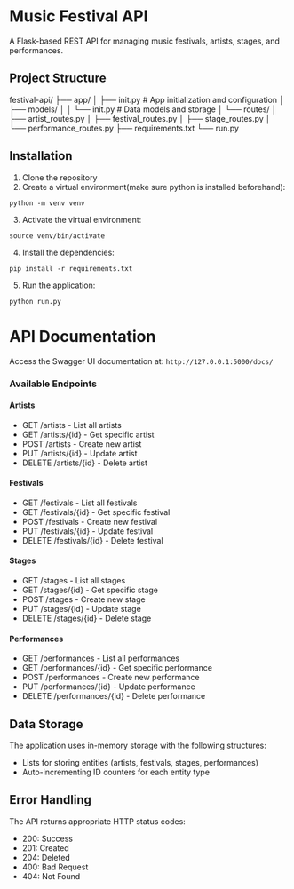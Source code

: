 # Music Festival API
A Flask-based REST API for managing music festivals, artists, stages, and performances.

## Project Structure
festival-api/
├── app/
│ ├── init.py # App initialization and configuration
│ ├── models/
│ │ └── init.py # Data models and storage
│ └── routes/
│ ├── artist_routes.py
│ ├── festival_routes.py
│ ├── stage_routes.py
│ └── performance_routes.py
├── requirements.txt
└── run.py


## Installation

1. Clone the repository
2. Create a virtual environment(make sure python is installed beforehand):
```
python -m venv venv
```
3. Activate the virtual environment:
```
source venv/bin/activate
```
4. Install the dependencies:
```
pip install -r requirements.txt
```
5. Run the application:
```
python run.py
```


# API Documentation

Access the Swagger UI documentation at: `http://127.0.0.1:5000/docs/`

### Available Endpoints

#### Artists
- GET /artists - List all artists
- GET /artists/{id} - Get specific artist
- POST /artists - Create new artist
- PUT /artists/{id} - Update artist
- DELETE /artists/{id} - Delete artist

#### Festivals
- GET /festivals - List all festivals
- GET /festivals/{id} - Get specific festival
- POST /festivals - Create new festival
- PUT /festivals/{id} - Update festival
- DELETE /festivals/{id} - Delete festival

#### Stages
- GET /stages - List all stages
- GET /stages/{id} - Get specific stage
- POST /stages - Create new stage
- PUT /stages/{id} - Update stage
- DELETE /stages/{id} - Delete stage

#### Performances
- GET /performances - List all performances
- GET /performances/{id} - Get specific performance
- POST /performances - Create new performance
- PUT /performances/{id} - Update performance
- DELETE /performances/{id} - Delete performance

## Data Storage

The application uses in-memory storage with the following structures:
- Lists for storing entities (artists, festivals, stages, performances)
- Auto-incrementing ID counters for each entity type

## Error Handling

The API returns appropriate HTTP status codes:
- 200: Success
- 201: Created
- 204: Deleted
- 400: Bad Request
- 404: Not Found